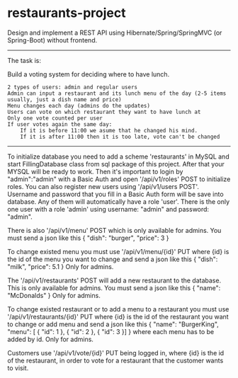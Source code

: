 # restaurants-project

Design and implement a REST API using Hibernate/Spring/SpringMVC (or Spring-Boot) without frontend.

-------------------------------------------------------------------------
The task is:

Build a voting system for deciding where to have lunch.

    2 types of users: admin and regular users
    Admin can input a restaurant and its lunch menu of the day (2-5 items usually, just a dish name and price)
    Menu changes each day (admins do the updates)
    Users can vote on which restaurant they want to have lunch at
    Only one vote counted per user
    If user votes again the same day:
        If it is before 11:00 we asume that he changed his mind.
        If it is after 11:00 then it is too late, vote can't be changed
-------------------------------------------------------------------------

To initialize database you need to add a scheme 'restaurants' in MySQL and start FillingDatabase class from sql package of this project.
After that your MYSQL will be ready to work.
Then it's important to login by "admin":"admin" with a Basic Auth and open '/api/v1/roles' POST to initialize roles.
You can also register new users using '/api/v1/users POST'. Username and password that you fill in a Basic Auth form
will be save into database. Any of them will automatically have a role 'user'. There is the only one user with a role 'admin'
using username: "admin" and password: "admin".

There is also '/api/v1/menu' POST which is only available for admins. You must send a json like this
{
	"dish": "burger",
	"price": 3
}

To change existed menu you must use '/api/v1/menu/{id}' PUT where {id} is the id of the menu you want to change and send a json like this
{
	"dish": "milk",
	"price": 5.1
}
Only for admins.

The '/api/v1/restaurants' POST will add a new restaurant to the database. This is only available for admins. You must send a json like this
{
	"name": "McDonalds"
}
Only for admins.

To change existed restaurant or to add a menu to a restaurant you must use '/api/v1/restaurants/{id}' PUT
where {id} is the id of the restaurant you want to change or add menu and send a json like this
{
	"name": "BurgerKing",
	"menu": [
		{
			"id": 1
		},
		{
			"id": 2
		},
		{
			"id": 3
		}]
}
where each menu has to be added by id. Only for admins.

Customers use '/api/v1/vote/{id}' PUT being logged in, where {id} is the id of the restaurant,
in order to vote for a restaurant that the customer wants to visit.